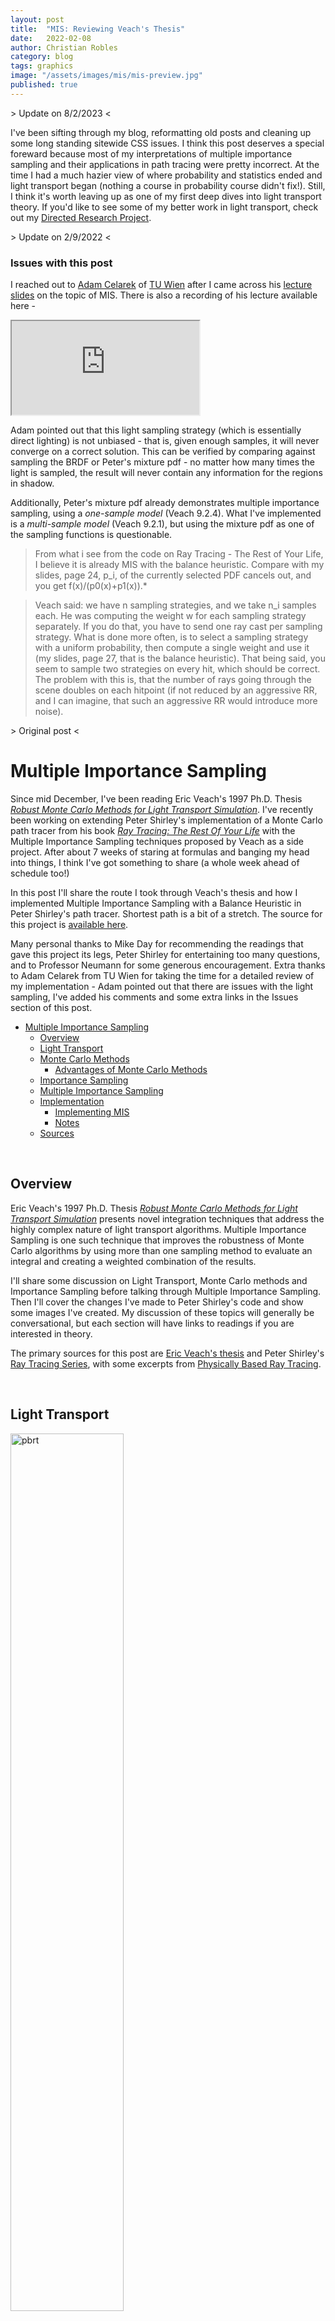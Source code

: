 ```yaml
---
layout: post
title:  "MIS: Reviewing Veach's Thesis"
date:   2022-02-08
author: Christian Robles
category: blog
tags: graphics
image: "/assets/images/mis/mis-preview.jpg"
published: true 
---
```


<figcaption>> Update on 8/2/2023 <</figcaption>

I've been sifting through my blog, reformatting old posts and cleaning up some long standing sitewide CSS issues. I think this post deserves a special foreward because most of my interpretations of multiple importance sampling and their applications in path tracing were pretty incorrect. At the time I had a much hazier view of where probability and statistics ended and light transport began (nothing a course in probability course didn't fix!). Still, I think it's worth leaving up as one of my first deep dives into light transport theory. If you'd like to see some of my better work in light transport, check out my [Directed Research Project](/blog/2022/11/17/directed-research.html).

<figcaption>> Update on 2/9/2022 <</figcaption>

### Issues with this post

I reached out to [Adam Celarek](https://www.cg.tuwien.ac.at/staff/AdamCelarek) of [TU Wien](https://www.tuwien.at/) after I came across his [lecture slides](https://www.cg.tuwien.ac.at/sites/default/files/course/4411/attachments/08_mis.pdf) on the topic of MIS. There is also a recording of his lecture available here -

<div class="iframe-wrapper">
  <iframe class="responsive-iframe" src="https://www.youtube.com/embed/2S6imDIiFTM"></iframe>
</div>

Adam pointed out that this light sampling strategy (which is essentially direct lighting) is not unbiased - that is, given enough samples, it will never converge on a correct solution. This can be verified by comparing against sampling the BRDF or Peter's mixture pdf - no matter how many times the light is sampled, the result will never contain any information for the regions in shadow.

Additionally, Peter's mixture pdf already demonstrates multiple importance sampling, using a *one-sample model* (Veach 9.2.4). What I've implemented is a *multi-sample model* (Veach 9.2.1), but using the mixture pdf as one of the sampling functions is questionable.

>From what i see from the code on Ray Tracing - The Rest of Your Life, I believe it is already MIS with the balance heuristic. Compare with my slides, page 24, p_i, of the currently selected PDF cancels out, and you get f(x)/(p0(x)+p1(x)).*

>Veach said: we have n sampling strategies, and we take n_i samples each. He was computing the weight w for each sampling strategy separately. If you do that, you have to send one ray cast per sampling strategy. What is done more often, is to select a sampling strategy with a uniform probability, then compute a single weight and use it (my slides, page 27, that is the balance heuristic). That being said, you seem to sample two strategies on every hit, which should be correct. The problem with this is, that the number of rays going through the scene doubles on each hitpoint (if not reduced by an aggressive RR, and I can imagine, that such an aggressive RR would introduce more noise).


<figcaption>
> Original post <
</figcaption>

# Multiple Importance Sampling

Since mid December, I've been reading Eric Veach's 1997 Ph.D. Thesis [*Robust Monte Carlo Methods for Light Transport Simulation*](http://graphics.stanford.edu/papers/veach_thesis/). I've recently been working on extending Peter Shirley's implementation of a Monte Carlo path tracer from his book [*Ray Tracing: The Rest Of Your Life*](https://raytracing.github.io/books/RayTracingTheRestOfYourLife.html) with the Multiple Importance Sampling techniques proposed by Veach as a side project. After about 7 weeks of staring at formulas and banging my head into things, I think I've got something to share (a whole week ahead of schedule too!)

In this post I'll share the route I took through Veach's thesis and how I implemented Multiple Importance Sampling with a Balance Heuristic in Peter Shirley's path tracer. Shortest path is a bit of a stretch. The source for this project is [available here](https://github.com/roblesch/multiple-importance-sampling).

Many personal thanks to Mike Day for recommending the readings that gave this project its legs, Peter Shirley for entertaining too many questions, and to Professor Neumann for some generous encouragement. Extra thanks to Adam Celarek from TU Wien for taking the time for a detailed review of my implementation - Adam pointed out that there are issues with the light sampling, I've added his comments and some extra links in the Issues section of this post.

- [Multiple Importance Sampling](#multiple-importance-sampling)
  - [Overview](#overview)
  - [Light Transport](#light-transport)
  - [Monte Carlo Methods](#monte-carlo-methods)
    - [Advantages of Monte Carlo Methods](#advantages-of-monte-carlo-methods)
  - [Importance Sampling](#importance-sampling)
  - [Multiple Importance Sampling](#multiple-importance-sampling-1)
  - [Implementation](#implementation)
    - [Implementing MIS](#implementing-mis)
    - [Notes](#notes)
  - [Sources](#sources)

<br>

## Overview

Eric Veach's 1997 Ph.D. Thesis [*Robust Monte Carlo Methods for Light Transport Simulation*](http://graphics.stanford.edu/papers/veach_thesis/) presents novel integration techniques that address the highly complex nature of light transport algorithms. Multiple Importance Sampling is one such technique that improves the robustness of Monte Carlo algorithms by using more than one sampling method to evaluate an integral and creating a weighted combination of the results.

I'll share some discussion on Light Transport, Monte Carlo methods and Importance Sampling before talking through Multiple Importance Sampling. Then I'll cover the changes I've made to Peter Shirley's code and show some images I've created. My discussion of these topics will generally be conversational, but each section will have links to readings if you are interested in theory.

The primary sources for this post are [Eric Veach's thesis](http://graphics.stanford.edu/papers/veach_thesis/) and Peter Shirley's [Ray Tracing Series](https://raytracing.github.io/), with some excerpts from [Physically Based Ray Tracing](https://www.pbrt.org/).

<br>

## Light Transport

<a href="https://www.pbr-book.org/3ed-2018/Light_Transport_I_Surface_Reflection/The_Light_Transport_Equation"><img src="https://www.pbr-book.org/3ed-2018/Light_Transport_I_Surface_Reflection/path-annotated-1.svg" class="no-shadow" alt="pbrt" width="60%"/></a>

> The light transport equation (LTE) is the governing equation that describes the equilibrium distribution of radiance in a scene. It gives the total reflected radiance at a point on a surface in terms of emission from the surface, its BSDF, and the distribution of incident illumination arriving at the point. [PBRT 14.4](https://www.pbr-book.org/3ed-2018/Light_Transport_I_Surface_Reflection/The_Light_Transport_Equation)

In computer graphics, photorealistic rendering techniques rely on approximations of the behaviors of light to produce physically convincing depictions of 3d scenes. Given a description of the geometry and material properties of a scene, the problem is to simulate the behavior of light as it travels through the scene, bouncing between material surfaces on its path from light sources before eventually being evaluated at the camera and producing the resulting image. Light transport describes the mathematical approximations for the various physical behaviors that can occur when light interacts with some interacting media.

The Light Transport Equation is the unifying equation that describes the exitant radiance at a point on a surface in terms of its incident radiance and the properties of the surface. Light Transport can be formulated as an integral over transport paths (Veach 8, 8.2), allowing us to use Monte Carlo methods to evaluate the values at each pixel in an image.

More information:
- Veach 3, 4, 8
- PBRT 14

<br>

## Monte Carlo Methods

My first exposure to the Monte Carlo method was from Thomas J. Sargent's online lecture series [*Quantitative Economics with Julia*](https://julia.quantecon.org/getting_started_julia/julia_by_example.html#exercise-3) where as an exercise, he asks the reader to solve the common problem of computing $$\pi$$ using Monte Carlo. You can find a great summary of this exercise in [Shirley 2](https://raytracing.github.io/books/RayTracingTheRestOfYourLife.html#asimplemontecarloprogram)

Here is nice a video that illustrates this idea -

<div class="iframe-wrapper">
  <iframe class="responsive-iframe" src="https://www.youtube.com/embed/I_plXHHKPCo"></iframe>
</div>

### Advantages of Monte Carlo Methods

This process for estimating $$\pi$$ is an example of [Monte Carlo Integration](https://en.wikipedia.org/wiki/Monte_Carlo_integration). Monte Carlo methods are helpful when integrals are difficult to calculate directly. Monte Carlo methods can be used to approximate the value of integrals with high dimensions or whose underlying functions are not known precisely. Monte Carlo methods are useful in solving the Light Transport problem since light transport can be formulated as an integral over transport paths (Veach 8), and the high dimensionality is poorly suited to numerical methods. 

Other mathematical advantages to Monte Carlo methods include convergence in $$O(N^{-1/2})$$ (*Veach 2.4.1*), generalization to domains that are not well-suited to analytical solutions (*Veach 2.4*) and application to integrands with singularities (*Veach 2.4*).

More information:
- Shirley 2, 3, 4
- Veach 2
- PBRT 13

<br>

## Importance Sampling

With Monte Carlo methods, the quality of the approximation scales with the number of samples evaluated. Importance sampling converges to a good approximation more quickly by focusing sampling on the regions that provide the most information. In a nutshell, if the goal is to evaluate the integral of some function $$f$$, it may be the case that the probability of sampling $$f$$ in a region that provides little information is very high. Importance sampling focuses the evaluation on the regions of $$f$$ which provide the most information by changing the distribution sampled from, reducing the samples needed to converge on a good approximation.

In light transport the analogous sampling of regions that provide more information is more literal. The goal is to simulate the path of light throughout a scene, so ideally every path sampled should terminate at a light. Unfortunately, by purely random surface scattering this will rarely be the case. However, if a surface is in direct lighting, that is that its path to a light is unobstructed, then that light will likely provide the most information on the appearance of the surface, so paths should be traced toward the light. If the light isn't visible, rays could scatter according to the properties of the surface, since they may find a path to the light eventually. This is what I mean when I reference "sampling the lights" or "sampling the BRDF" in later sections.

Here is a very good video on the subject of importance sampling. It's made for a Machine Learning audience, but the theory is the same -

<div class="iframe-wrapper">
  <iframe class="responsive-iframe" src="https://www.youtube.com/embed/C3p2wI4RAi8"></iframe> 
</div>

More information:
- Shirley 2, 3, 6
- Veach 2, 3, 4, 9
- PBRT 13.10

<br>

## Multiple Importance Sampling

<div class="gallery-grid no-gap">
  <div class="gallery-item gallery-item-sm">
    <img src="/assets/images/mis/brdf-16.png" alt="brdf-16" width="30%"/>
  </div>
  <div class="gallery-item gallery-item-sm">
    <img src="/assets/images/mis/lights-16.png" alt="lights-16" width="30%"/>
  </div>
  <div class="gallery-item gallery-item-sm">
    <img src="/assets/images/mis/mis_brdf-16.png" alt="mis-brdf-16" width="30%"/>
  </div>
</div>

The image on the left was generated by sampling the BRDF only. We can see that sampling the BRDF is very noisy at few samples. It converges on an approximation of the color of a pixel very slowly, since the chance of finding our way to the light by random scattering is very low.

The image in the middle was generated by sampling the lights only. It converges on an approximation of the color of a pixel very quickly, since it will always sample a path directly to the light. However, we can see that in locations where no path to the light exists - in the shadow of the boxes or on the ceiling - it is not able to gather any information at all.

The image on the right was generated using multiple importance sampling. This technique takes the best of both worlds - in cases where a path to the light exists, it sample the light. Otherwise, rays are scattered according to the properties of the material. With multiple importance sampling, a weighted combination of multiple sampling techniques is used to produce a result. There are many ways to calculate weights (Veach 9.2), but here I've used the balance heuristic -

$$
w_s(x) = \frac{p_s(x)}{\sum_i p_i(x)}
$$

Where $$p_s(x)$$ is the evaluation of some pdf, and $$\sum_ip_i(x)$$ is the some of the evaluation of all pdfs used. In this case, $$p_s$$ is either the pdf of the lights or the BRDF, and $$\sum_ip_i(x)$$ is the sum of these two values. The color is then approximated by multiplying the resulting $$w_s$$ by the value of the color calculated by sampling each path and combining the results.

More information -
- Veach 9
- PBRT 13.10.1

<br>

## Implementation

I began with [the source from](https://github.com/RayTracing/raytracing.github.io/tree/master/src/TheRestOfYourLife) Peter Shirley's *Ray Tracing: The Rest of Your Life*. In Peter's implementation, he provides a [Mixture PDF](https://raytracing.github.io/books/RayTracingTheRestOfYourLife.html#mixturedensities/themixturepdfclass) that samples paths using an equal 50/50 mix of the pdfs of the [BRDF](https://raytracing.github.io/books/RayTracingTheRestOfYourLife.html#lightscattering/thescatteringpdf) and the [lights](https://raytracing.github.io/books/RayTracingTheRestOfYourLife.html#samplinglightsdirectly) with [russian roulette](https://www.pbr-book.org/3ed-2018/Monte_Carlo_Integration/Russian_Roulette_and_Splitting) path termination.

Mixture pdf, 16, 64, 256 samples per pixel

<div class="gallery-grid no-gap">
  <div class="gallery-item gallery-item-sm">
    <img src="/assets/images/mis/mixed-16.png" alt="mixed-16" width="30%"/>
  </div>
  <div class="gallery-item gallery-item-sm">
    <img src="/assets/images/mis/mixed-64.png" alt="mixed-64" width="30%"/>
  </div>
  <div class="gallery-item gallery-item-sm">
    <img src="/assets/images/mis/mixed-256.png" alt="mixed-256" width="30%"/>
  </div>
</div>

To make implementation of MIS a little easier, I made some small simplifications:

- Removed support for [motion blur](https://raytracing.github.io/books/RayTracingTheNextWeek.html#motionblur) and [textures](https://raytracing.github.io/books/RayTracingTheNextWeek.html#solidtextures)
- Colors are written to `image.ppm`
- Simplify the Cornell Box scene to two lambertian boxes

<br>

### Implementing MIS

To demonstrate Multiple Importance Sampling, I modify the `ray_color` function to create the following alternate functions.

`Le(ray, scene, lights)`

This function separates the evaluation of the [BRDF](https://raytracing.github.io/books/RayTracingTheRestOfYourLife.html#lightscattering/thescatteringpdf) from `ray_color`, and samples paths using only samples from the BRDF.

Sampling BRDF, 16, 64, 256 samples per pixel

<div class="gallery-grid no-gap">
  <div class="gallery-item gallery-item-sm">
    <img src="/assets/images/mis/brdf-16.png" alt="brdf-16" width="30%"/>
  </div>
  <div class="gallery-item gallery-item-sm">
    <img src="/assets/images/mis/brdf-64.png" alt="brdf-64" width="30%"/>
  </div>
  <div class="gallery-item gallery-item-sm">
    <img src="/assets/images/mis/brdf-256.png" alt="brdf-256" width="30%"/>
  </div>
</div>

`Ld(ray, scene, lights)`

This function separates the evaluation of the [lights](https://raytracing.github.io/books/RayTracingTheRestOfYourLife.html#samplinglightsdirectly) from `ray_color`, and samples paths using only samples from the lights.

Sampling Lights, 16, 64, 256 samples per pixel

<div class="gallery-grid no-gap">
  <div class="gallery-item gallery-item-sm">
    <img src="/assets/images/mis/lights-16.png" alt="lights-16" width="30%"/>
  </div>
  <div class="gallery-item gallery-item-sm">
    <img src="/assets/images/mis/lights-64.png" alt="lights-64" width="30%"/>
  </div>
  <div class="gallery-item gallery-item-sm">
    <img src="/assets/images/mis/lights-256.png" alt="lights-256" width="30%"/>
  </div>
</div>

`pe(ray, scene)`

This function evaluates the pdf of the BRDF at a given point.

`pd(ray, scene)`

This function evaluates the pdf of the lights at a given point.

`main()`

Multiple Importance Sampling occurs in the main loop as follows -

```c
for each pixel
    color pixel_color(0, 0, 0);
    for each sample // N samples
        ray = camera.get_ray();
        pd_i = pd(ray, scene);
        pe_i = pe(ray, scene);
        w_d = BalanceHeuristic(pd_i, pe_i);
        w_e = BalanceHeuristic(pe_i, pd_i);
        pixel_color += w_d * Ld(ray, scene, lights);
        pixel_color += w_e * Le(ray, scene, lights);
    endfor
    pixel_color /= N;
endfor
```

Using this implementation yields the following results -

Multiple Importance, Lights + BRDF, Balance Heuristic, 16, 64, 256 samples per pixel

<div class="gallery-grid no-gap">
  <div class="gallery-item gallery-item-sm">
    <img src="/assets/images/mis/mis_brdf-16.png" alt="mis-brdf-16" width="30%"/>
  </div>
  <div class="gallery-item gallery-item-sm">
    <img src="/assets/images/mis/mis_brdf-64.png" alt="mis-brdf-64" width="30%"/>
  </div>
  <div class="gallery-item gallery-item-sm">
    <img src="/assets/images/mis/mis_brdf-256.png" alt="mis-brdf-256" width="30%"/>
  </div>
</div>

Multiple Importance, Lights + Mixture PDF, Balance Heuristic, 16, 64, 256 samples per pixel

<div class="gallery-grid no-gap">
  <div class="gallery-item gallery-item-sm">
    <img src="/assets/images/mis/mis_mixed-16.png" alt="mis-mixed-16" width="30%"/>
  </div>
  <div class="gallery-item gallery-item-sm">
    <img src="/assets/images/mis/mis_mixed-64.png" alt="mis-mixed-64" width="30%"/>
  </div>
  <div class="gallery-item gallery-item-sm">
    <img src="/assets/images/mis/mis_mixed-256.png" alt="mis-mixed-256" width="30%"/>
  </div>
</div>

### Notes

We can see that Multiple Importance Sampling allows us to utilize different sampling techniques where they are most effective. Multiple Importance Sampling provides the benefit of converging to a solution more quickly in areas where the light is visible by sampling the lights directly, and cover areas where the lights cannot be sampled by sampling the BRDF or the Mixture PDF. This technique could be further improved by using something like [adaptive sampling](https://web.cs.wpi.edu/~matt/courses/cs563/talks/antialiasing/adaptive.html) to determine the main contributor in a pixel area, and alter the samples per pixel to sample more densely in areas where the light is not visible, and sample more sparsely in areas where it is.

## Sources

[Peter Shirley, _Ray Tracing: The Rest of Your Life_](https://raytracing.github.io/books/RayTracingTheRestOfYourLife.html)

[Matt Pharr, Wenzel Jakob, Greg Humphreys, _Physically Based Rendering_](https://www.pbrt.org/)

[Eric Veach, _Robust Monte Carlo Methods for Light Transport Simulation_](http://graphics.stanford.edu/papers/veach_thesis/)
